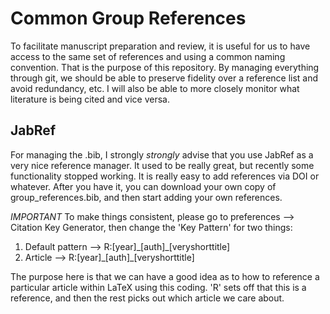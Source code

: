 # Common Group References

To facilitate manuscript preparation and review, it is useful for us to have access to the same set of references and using a common naming convention. That is the purpose of this repository. By managing everything through git, we should be able to preserve fidelity over a reference list and avoid redundancy, etc. I will also be able to more closely monitor what literature is being cited and vice versa. 

## JabRef 

For managing the .bib, I strongly *strongly* advise that you use JabRef as a very nice reference manager. It used to be really great, but recently some functionality stopped working. It is really easy to add references via DOI or whatever. After you have it, you can download your own copy of group_references.bib, and then start adding your own references. 

*IMPORTANT* To make things consistent, please go to preferences --> Citation Key Generator, then change the 'Key Pattern' for two things:

1) Default pattern --> R:[year]\_[auth]\_[veryshorttitle]
2) Article --> R:[year]\_[auth]\_[veryshorttitle]

The purpose here is that we can have a good idea as to how to reference a particular article within LaTeX using this coding. 'R' sets off that this is a reference, and then the rest picks out which article we care about. 

